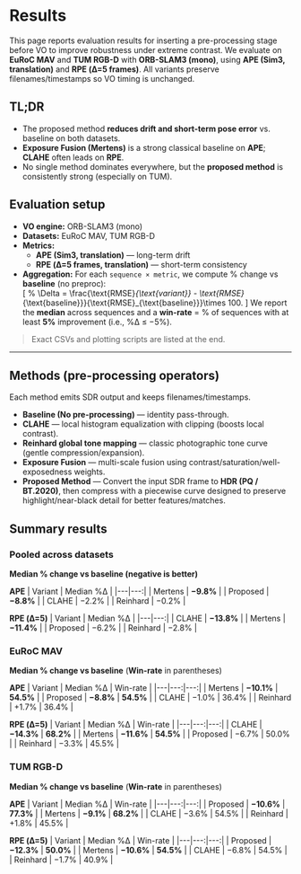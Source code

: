 # Results

This page reports evaluation results for inserting a pre-processing stage before VO to improve robustness under extreme contrast. We evaluate on **EuRoC MAV** and **TUM RGB-D** with **ORB-SLAM3 (mono)**, using **APE (Sim3, translation)** and **RPE (Δ=5 frames)**. All variants preserve filenames/timestamps so VO timing is unchanged.

## TL;DR

- The proposed method **reduces drift and short-term pose error** vs. baseline on both datasets.
- **Exposure Fusion (Mertens)** is a strong classical baseline on **APE**; **CLAHE** often leads on **RPE**.
- No single method dominates everywhere, but the **proposed method** is consistently strong (especially on TUM).

## Evaluation setup

- **VO engine:** ORB-SLAM3 (mono)
- **Datasets:** EuRoC MAV, TUM RGB-D
- **Metrics:**  
  - **APE (Sim3, translation)** — long-term drift  
  - **RPE (Δ=5 frames, translation)** — short-term consistency
- **Aggregation:** For each `sequence × metric`, we compute % change vs **baseline** (no preproc):  
  \[
  \% \Delta = \frac{\text{RMSE}_{\text{variant}} - \text{RMSE}_{\text{baseline}}}{\text{RMSE}_{\text{baseline}}}\times 100.
  \]
  We report the **median** across sequences and a **win-rate** = % of sequences with at least **5%** improvement (i.e., %Δ ≤ −5%).

> Exact CSVs and plotting scripts are listed at the end.  

---

## Methods (pre-processing operators)

Each method emits SDR output and keeps filenames/timestamps.

- **Baseline (No pre-processing)** — identity pass-through.  
- **CLAHE** — local histogram equalization with clipping (boosts local contrast).  
- **Reinhard global tone mapping** — classic photographic tone curve (gentle compression/expansion).  
- **Exposure Fusion** — multi-scale fusion using contrast/saturation/well-exposedness weights.  
- **Proposed Method** — Convert the input SDR frame to **HDR (PQ / BT.2020)**, then compress with a piecewise curve designed to preserve highlight/near-black detail for better features/matches.  

## Summary results

### Pooled across datasets

**Median % change vs baseline (negative is better)**

**APE**
| Variant | Median %Δ |
|---|---:|
| Mertens | **−9.8%** |
| Proposed | **−8.8%** |
| CLAHE | −2.2% |
| Reinhard | −0.2% |

**RPE (Δ=5)**
| Variant | Median %Δ |
|---|---:|
| CLAHE | **−13.8%** |
| Mertens | **−11.4%** |
| Proposed | −6.2% |
| Reinhard | −2.8% |

### EuRoC MAV

**Median % change vs baseline** (**Win-rate** in parentheses)

**APE**
| Variant | Median %Δ | Win-rate |
|---|---:|---:|
| Mertens | **−10.1%** | **54.5%** |
| Proposed | **−8.8%** | **54.5%** |
| CLAHE | −1.0% | 36.4% |
| Reinhard | +1.7% | 36.4% |

**RPE (Δ=5)**
| Variant | Median %Δ | Win-rate |
|---|---:|---:|
| CLAHE | **−14.3%** | **68.2%** |
| Mertens | **−11.6%** | **54.5%** |
| Proposed | −6.7% | 50.0% |
| Reinhard | −3.3% | 45.5% |

### TUM RGB-D

**Median % change vs baseline** (**Win-rate** in parentheses)

**APE**
| Variant | Median %Δ | Win-rate |
|---|---:|---:|
| Proposed | **−10.6%** | **77.3%** |
| Mertens | **−9.1%** | **68.2%** |
| CLAHE | −3.6% | 54.5% |
| Reinhard | +1.8% | 45.5% |

**RPE (Δ=5)**
| Variant | Median %Δ | Win-rate |
|---|---:|---:|
| Proposed | **−12.3%** | **50.0%** |
| Mertens | **−10.6%** | **54.5%** |
| CLAHE | −6.8% | 54.5% |
| Reinhard | −1.7% | 40.9% |
